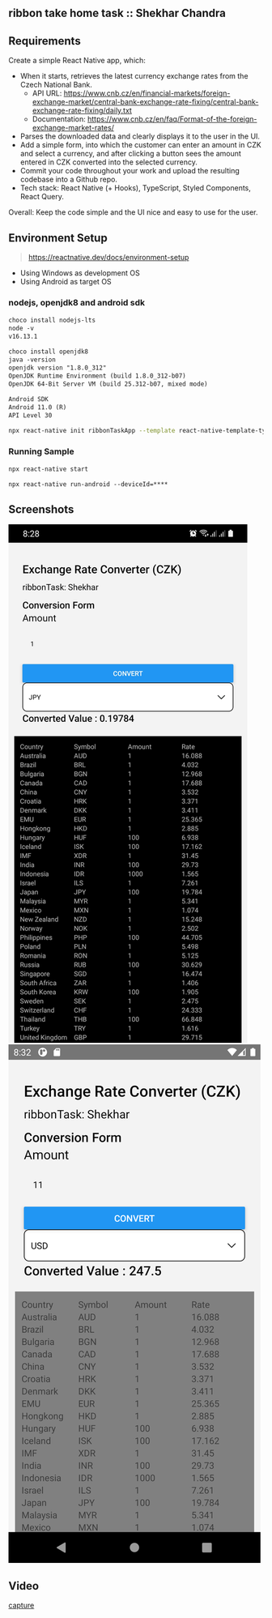 ## ribbon take home task :: Shekhar Chandra

## Requirements

Create a simple React Native app, which:

* When it starts, retrieves the latest currency exchange rates from the Czech National Bank.
    *	API URL: https://www.cnb.cz/en/financial-markets/foreign-exchange-market/central-bank-exchange-rate-fixing/central-bank-exchange-rate-fixing/daily.txt
    *	Documentation: https://www.cnb.cz/en/faq/Format-of-the-foreign-exchange-market-rates/
* Parses the downloaded data and clearly displays it to the user in the UI.
* Add a simple form, into which the customer can enter an amount in CZK and select a currency, and after clicking a button sees the amount entered in CZK converted into the selected currency.
* Commit your code throughout your work and upload the resulting codebase into a Github repo.
* Tech stack: React Native (+ Hooks), TypeScript, Styled Components, React Query.

Overall: Keep the code simple and the UI nice and easy to use for the user.

## Environment Setup

> https://reactnative.dev/docs/environment-setup

* Using Windows as development OS
* Using Android as target OS

### nodejs, openjdk8 and android sdk

```
choco install nodejs-lts
node -v
v16.13.1
```

```
choco install openjdk8
java -version
openjdk version "1.8.0_312"
OpenJDK Runtime Environment (build 1.8.0_312-b07)
OpenJDK 64-Bit Server VM (build 25.312-b07, mixed mode)
```

```
Android SDK
Android 11.0 (R) 
API Level 30
```

```sh
npx react-native init ribbonTaskApp --template react-native-template-typescript
```


### Running Sample

```
npx react-native start
```

```
npx react-native run-android --deviceId=****
```

## Screenshots

![phone](/asset/Screenshot_20211212-202832_ribbonTaskApp.jpg)
![emulator](/asset/Screenshot_1639369944.png)

## Video

[capture](/asset/ribbiontask.webm)